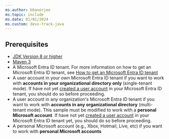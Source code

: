 ```yaml
---
ms.author: bbanerjee
ms.topic: include
ms.date: 01/01/2024
ms.custom: devx-track-java
---
```


## Prerequisites

- [JDK Version 8 or higher](https://jdk.java.net/8/)
- [Maven 3](https://maven.apache.org/download.cgi)
- A Microsoft Entra ID tenant. For more information on how to get an Microsoft Entra ID tenant, see [How to get an Microsoft Entra ID tenant](https://learn.microsoft.com/entra/identity-platform/quickstart-create-new-tenant)
- A user account in your own Microsoft Entra ID tenant if you want to work with **accounts in your organizational directory only** (single-tenant mode). If have not yet [created a user account](https://learn.microsoft.com/entra/fundamentals/add-users) in your Microsoft Entra ID tenant, you should do so before proceeding.
- A user account in any organization's Microsoft Entra ID tenant if you want to work with **accounts in any organizational directory** (multi-tenant mode).  This sample must be modified to work with a **personal Microsoft account**. If have not yet [created a user account](https://learn.microsoft.com/entra/fundamentals/add-users) in your Microsoft Entra ID tenant yet, you should do so before proceeding.
- A personal Microsoft account (e.g., Xbox, Hotmail, Live, etc) if you want to work with **personal Microsoft accounts**
